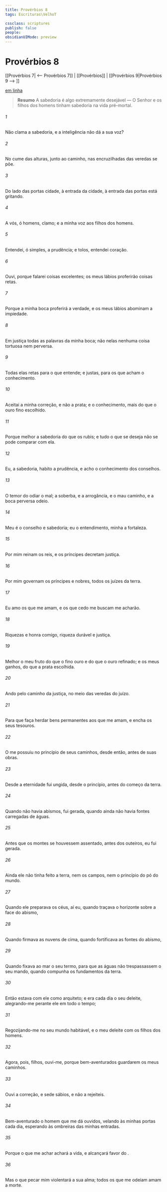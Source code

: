 ```yaml
---
title: Provérbios 8
tags: Escrituras\VelhoT

cssclass: scriptures
publish: false
people:
obsidianUIMode: preview
---
```


# Provérbios 8
[[Provérbios 7| <-- Provérbios 7]] | [[Provérbios]] | [[Provérbios 9|Provérbios 9 --> ]]

[em linha](https://churchofjesuschrist.org/study/scriptures/ot/prov/8?lang=por)

> __Resumo__
A sabedoria é algo extremamente desejável — O Senhor e os filhos dos homens tinham sabedoria na vida pré-mortal.

###### 1 
Não clama  a sabedoria, e a inteligência não dá a sua voz?

###### 2 
No cume das alturas, junto ao caminho, nas encruzilhadas das veredas se põe.

###### 3 
Do lado das portas  cidade, à entrada da cidade,  à entrada das portas está gritando.

###### 4 
A vós, ó homens, clamo; e a minha voz  aos filhos dos homens.

###### 5 
Entendei, ó simples, a prudência; e  tolos, entendei  coração.

###### 6 
Ouvi, porque falarei coisas excelentes; os meus lábios proferirão coisas retas.

###### 7 
Porque a minha boca proferirá a verdade, e os meus lábios abominam a impiedade.

###### 8 
Em justiça  todas as palavras da minha boca; não  nelas nenhuma coisa tortuosa nem perversa.

###### 9 
Todas elas  retas para o que  entende; e justas, para os que acham o conhecimento.

###### 10 
Aceitai a minha correção, e não a prata; e o conhecimento, mais do que o ouro fino escolhido.

###### 11 
Porque melhor  a sabedoria do que os rubis; e tudo o que  se deseja não se pode comparar com ela.

###### 12 
Eu, a sabedoria, habito  a prudência, e acho o conhecimento dos conselhos.

###### 13 
O temor do   odiar o mal; a soberba, e a arrogância, e o mau caminho, e a boca perversa odeio.

###### 14 
Meu é o conselho e  sabedoria; eu  o entendimento, minha  a fortaleza.

###### 15 
Por mim reinam os reis, e os príncipes decretam justiça.

###### 16 
Por mim governam os príncipes e nobres, todos os juízes da terra.

###### 17 
Eu amo os que me amam, e os que cedo me buscam me acharão.

###### 18 
Riquezas e honra  comigo,  riqueza durável e justiça.

###### 19 
Melhor  o meu fruto do que o fino ouro e do que o ouro refinado; e os meus ganhos, do que a prata escolhida.

###### 20 
Ando pelo caminho da justiça, no meio das veredas do juízo.

###### 21 
Para que faça herdar bens permanentes aos que me amam, e  encha os seus tesouros.

###### 22 
O  me possuiu no princípio de seus caminhos, desde então,  antes de suas obras.

###### 23 
Desde a eternidade fui ungida, desde o princípio, antes do começo da terra.

###### 24 
Quando  não havia abismos, fui gerada, quando ainda não havia fontes carregadas de águas.

###### 25 
Antes que os montes se houvessem assentado, antes dos outeiros, eu fui gerada.

###### 26 
Ainda ele não tinha feito a terra, nem os campos, nem o princípio do pó do mundo.

###### 27 
Quando ele preparava os céus, aí  eu, quando traçava o horizonte sobre a face do abismo,

###### 28 
Quando firmava as nuvens de cima, quando fortificava as fontes do abismo,

###### 29 
Quando fixava ao mar o seu termo, para que as águas não trespassassem o seu mando, quando compunha os fundamentos da terra.

###### 30 
Então  estava com ele como arquiteto; e  era cada dia o seu deleite, alegrando-me perante ele em todo o tempo;

###### 31 
Regozijando-me no seu mundo habitável, e  o meu deleite com os filhos dos homens.

###### 32 
Agora, pois, filhos, ouvi-me, porque bem-aventurados  guardarem os meus caminhos.

###### 33 
Ouvi a correção, e sede sábios, e não a rejeiteis.

###### 34 
Bem-aventurado o homem que me dá ouvidos, velando às minhas portas cada dia, esperando às ombreiras das minhas entradas.

###### 35 
Porque o que me achar achará a vida, e alcançará favor do .

###### 36 
Mas o que pecar  mim violentará a sua  alma; todos os que me odeiam amam a morte.

